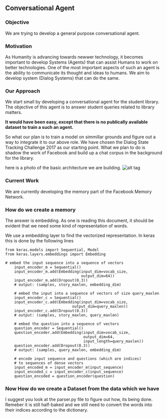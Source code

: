 ## Conversational Agent

### Objective

We are trying to develop a general purpose conversational agent.

### Motivation

As Humanity is advancing towards newwer technology, it becomes important to develop Systems (Agents) that can assist Humans
to work on better technologies. One of the most important aspects of such an agent is the ability to communicate its thought and ideas to humans. We aim to develop system (Dialog Systems) that can do the same.

### Our Approach

We start small by developing a conversational agent for the student library. The objective of this agent is to answer student
queries related to library matters.

**It would have been easy, except that there is no publically available dataset to train a such an agent.**

So what our plan is to train a model on simmillar grounds and figure out a way to integrate it to our above role. We have chosen the Dialog State Tracking Challenge 2017 as our starting point. What we plan to do is shadow the work of Facebook and build up a chat corpus in the background for the library.

here is a photo of the basic architecture we are building.
![alt tag](http://i.imgur.com/nv89JLc.png)

### Current Work

We are currently developing the memory part of the Facebook Memory Network.

### How do we create a memory

The answer is embedding. As one is reading this document, it should be evident that we need some kind of representation of words.

We use a embedding layer to find the vectorized representation. In keras this is done by the following lines
```
from keras.models import Sequential, Model
from keras.layers.embeddings import Embedding

# embed the input sequence into a sequence of vectors
    input_encoder_m = Sequential()
    input_encoder_m.add(Embedding(input_dim=vocab_size,
                                  output_dim=64))
    input_encoder_m.add(Dropout(0.3))
    # output: (samples, story_maxlen, embedding_dim)

    # embed the input into a sequence of vectors of size query_maxlen
    input_encoder_c = Sequential()
    input_encoder_c.add(Embedding(input_dim=vocab_size,
                              output_dim=query_maxlen))
    input_encoder_c.add(Dropout(0.3))
    # output: (samples, story_maxlen, query_maxlen)

    # embed the question into a sequence of vectors
    question_encoder = Sequential()
    question_encoder.add(Embedding(input_dim=vocab_size,
                                   output_dim=64,
                                   input_length=query_maxlen))
    question_encoder.add(Dropout(0.3))
    # output: (samples, query_maxlen, embedding_dim)

    # encode input sequence and questions (which are indices)
    # to sequences of dense vectors
    input_encoded_m = input_encoder_m(input_sequence)
    input_encoded_c = input_encoder_c(input_sequence)
    question_encoded = question_encoder(question)

```
### Now How do we create a Dataset from the data which we have

I suggest you look at the parser.py file to figure out how, its being done. Remeber it is still half-baked and we still need to convert the words into their indices according to the dictionary.

